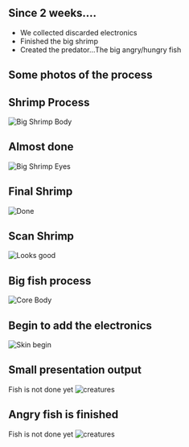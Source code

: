 ## Since 2 weeks....
-  We collected discarded electronics 
- Finished the big shrimp
- Created the predator...The big angry/hungry fish

## Some photos of the process

## Shrimp Process
![Big Shrimp Body](images/BigShrimpProcess.jpg)

## Almost done
![Big Shrimp Eyes](images/bigShrimpAlmostDone.jpg)

## Final Shrimp
![Done](images/finalShrimp.jpg)

## Scan Shrimp
![Looks good](images/scanShrimpA.jpg)

## Big fish process
![Core Body](images/squelettefish.jpg)  

## Begin to add the electronics
![Skin begin](images/bigfish02.jpg)  

## Small presentation output
Fish is not done yet
![creatures](images/all3.jpg)

## Angry fish is finished
Fish is not done yet
![creatures](images/finalfish.jpg)  